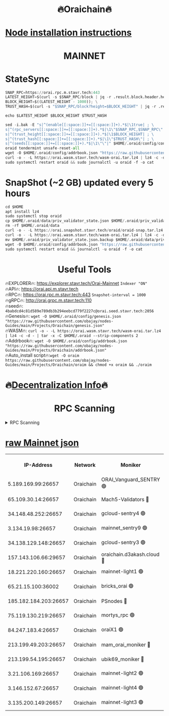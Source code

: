 <h1 align="center"> 🔥Oraichain🔥</h1>

[Node installation instructions](https://github.com/obajay/nodes-Guides/tree/main/Projects/Oraichain)
=
<h1 align="center"> MAINNET</h1>

# StateSync
```python
SNAP_RPC=https://orai.rpc.m.stavr.tech:443
LATEST_HEIGHT=$(curl -s $SNAP_RPC/block | jq -r .result.block.header.height); \
BLOCK_HEIGHT=$((LATEST_HEIGHT - 1000)); \
TRUST_HASH=$(curl -s "$SNAP_RPC/block?height=$BLOCK_HEIGHT" | jq -r .result.block_id.hash)

echo $LATEST_HEIGHT $BLOCK_HEIGHT $TRUST_HASH

sed -i.bak -E "s|^(enable[[:space:]]+=[[:space:]]+).*$|\1true| ; \
s|^(rpc_servers[[:space:]]+=[[:space:]]+).*$|\1\"$SNAP_RPC,$SNAP_RPC\"| ; \
s|^(trust_height[[:space:]]+=[[:space:]]+).*$|\1$BLOCK_HEIGHT| ; \
s|^(trust_hash[[:space:]]+=[[:space:]]+).*$|\1\"$TRUST_HASH\"| ; \
s|^(seeds[[:space:]]+=[[:space:]]+).*$|\1\"\"|" $HOME/.oraid/config/config.toml
oraid tendermint unsafe-reset-all
wget -O $HOME/.oraid/config/addrbook.json "https://raw.githubusercontent.com/obajay/nodes-Guides/main/Projects/Oraichain/addrbook.json"
curl -o - -L https://orai.wasm.stavr.tech/wasm-orai.tar.lz4 | lz4 -c -d - | tar -x -C $HOME/.oraid --strip-components 2
sudo systemctl restart oraid && sudo journalctl -u oraid -f -o cat
```
# SnapShot (~2 GB) updated every 5 hours
```python
cd $HOME
apt install lz4
sudo systemctl stop oraid
cp $HOME/.oraid/data/priv_validator_state.json $HOME/.oraid/priv_validator_state.json.backup
rm -rf $HOME/.oraid/data
curl -o - -L https://orai.snapshot.stavr.tech/oraid/oraid-snap.tar.lz4 | lz4 -c -d - | tar -x -C $HOME/.oraid --strip-components 2
curl -o - -L https://orai.wasm.stavr.tech/wasm-orai.tar.lz4 | lz4 -c -d - | tar -x -C $HOME/.oraid --strip-components 2
mv $HOME/.oraid/priv_validator_state.json.backup $HOME/.oraid/data/priv_validator_state.json
wget -O $HOME/.oraid/config/addrbook.json "https://raw.githubusercontent.com/obajay/nodes-Guides/main/Projects/Oraichain/addrbook.json"
sudo systemctl restart oraid && journalctl -u oraid -f -o cat
```

 <h1 align="center"> Useful Tools</h1>

🔥EXPLORER🔥:     https://explorer.stavr.tech/Orai-Mainnet        `Indexer "ON"` \
🔥API🔥:          https://orai.api.m.stavr.tech \
🔥RPC🔥:          https://orai.rpc.m.stavr.tech:443              `Snapshot-interval = 1000` \
🔥gRPC🔥:         http://orai.grpc.m.stavr.tech:110 \
🔥seed🔥:      `4babdcd4c81d589e789db3b294eebcd779f2227c@orai.seed.stavr.tech:2056` \
🔥Genesis🔥:   `wget -O $HOME/.oraid/config/genesis.json "https://raw.githubusercontent.com/obajay/nodes-Guides/main/Projects/Oraichain/genesis.json"` \
🔥WASM🔥:      `curl -o - -L https://orai.wasm.stavr.tech/wasm-orai.tar.lz4 | lz4 -c -d - | tar -x -C $HOME/.oraid --strip-components 2` \
🔥Addrbook🔥:  `wget -O $HOME/.oraid/config/addrbook.json "https://raw.githubusercontent.com/obajay/nodes-Guides/main/Projects/Oraichain/addrbook.json"` \
🔥Auto_install script🔥:`wget -O oraim https://raw.githubusercontent.com/obajay/nodes-Guides/main/Projects/Oraichain/oraim && chmod +x oraim && ./oraim`

🔥[Decentralization Info](https://github.com/obajay/StateSync-snapshots/tree/main/Projects/Oraichain/Decentralization)🔥
=
<h1 align="center"> RPC Scanning</h1>

<details>
<summary>RPC Scanning</summary>

<h2 align="center"> We scan nodes in real time every 4 hours. And we provide the final result of RPC endpoints.
We cannot influence the operation of these nodes in any way. </h2>


```python
If Voting Power is higher than 0 --> then the Node is a validator of the network and may be subject to attack and be a potential threat to the chain.
```
```python
We marked such validators with a red symbol
```

</details>

[raw Mainnet json](https://rpc-check.oraim.stavr.tech/oraim/rpc-oraim-result.json)
=


<table><tr><th>IP-Address</th><th>Network</th><th>Moniker</th><th>Latest Block Height</th><th>Earliest Block Height</th><th>Catching Up</th><th>Tx Index</th><th>Voting Power</th><th>Scan Time</th></tr><tr><td>5.189.169.99:26657</td><td>Oraichain</td><td>ORAI_Vanguard_SENTRY 🟢</td><td>16559773</td><td>0</td><td>False</td><td>off</td><td>0</td><td>2024-03-20T01:15:51.150674220UTC</td></tr><tr><td>65.109.30.14:26657</td><td>Oraichain</td><td>Mach5-Validators 🔴</td><td>16559815</td><td>0</td><td>False</td><td>off</td><td>212</td><td>2024-03-20T01:16:40.656185072UTC</td></tr><tr><td>34.148.48.252:26657</td><td>Oraichain</td><td>gcloud-sentry4 🟢</td><td>16559775</td><td>1</td><td>False</td><td>on</td><td>0</td><td>2024-03-20T01:15:54.458732224UTC</td></tr><tr><td>3.134.19.98:26657</td><td>Oraichain</td><td>mainnet_sentry9 🟢</td><td>16559792</td><td>1</td><td>False</td><td>on</td><td>0</td><td>2024-03-20T01:16:14.817063722UTC</td></tr><tr><td>34.138.129.148:26657</td><td>Oraichain</td><td>gcloud-sentry3 🟢</td><td>16559805</td><td>1</td><td>False</td><td>on</td><td>0</td><td>2024-03-20T01:16:29.799630304UTC</td></tr><tr><td>157.143.106.66:29657</td><td>Oraichain</td><td>oraichain.d3akash.cloud 🔴</td><td>16559780</td><td>15047495</td><td>False</td><td>on</td><td>187</td><td>2024-03-20T01:16:00.903211237UTC</td></tr><tr><td>18.221.220.160:26657</td><td>Oraichain</td><td>mainnet-light1 🟢</td><td>16559801</td><td>15643601</td><td>False</td><td>on</td><td>0</td><td>2024-03-20T01:16:25.047191798UTC</td></tr><tr><td>65.21.15.100:36002</td><td>Oraichain</td><td>bricks_orai 🟢</td><td>16559820</td><td>15848470</td><td>False</td><td>on</td><td>0</td><td>2024-03-20T01:16:47.054775009UTC</td></tr><tr><td>185.182.184.203:26657</td><td>Oraichain</td><td>PSnodes 🔴</td><td>16559773</td><td>15946937</td><td>False</td><td>off</td><td>29</td><td>2024-03-20T01:15:51.444033157UTC</td></tr><tr><td>75.119.130.219:26657</td><td>Oraichain</td><td>mortys_rpc 🟢</td><td>16559715</td><td>15960001</td><td>False</td><td>on</td><td>0</td><td>2024-03-20T01:16:36.126173334UTC</td></tr><tr><td>84.247.183.4:26657</td><td>Oraichain</td><td>oraiX1 🟢</td><td>16559821</td><td>16177601</td><td>False</td><td>on</td><td>0</td><td>2024-03-20T01:16:51.468303811UTC</td></tr><tr><td>213.199.49.203:26657</td><td>Oraichain</td><td>mam_orai_moniker 🔴</td><td>16559786</td><td>16268001</td><td>False</td><td>on</td><td>8</td><td>2024-03-20T01:16:07.978372494UTC</td></tr><tr><td>213.199.54.195:26657</td><td>Oraichain</td><td>ubik69_moniker 🔴</td><td>16559773</td><td>16400001</td><td>False</td><td>on</td><td>1834</td><td>2024-03-20T01:15:51.767832813UTC</td></tr><tr><td>3.21.106.169:26657</td><td>Oraichain</td><td>mainnet-light2 🟢</td><td>16559786</td><td>16436001</td><td>False</td><td>on</td><td>0</td><td>2024-03-20T01:16:07.677782504UTC</td></tr><tr><td>3.146.152.67:26657</td><td>Oraichain</td><td>mainnet-light4 🟢</td><td>16559792</td><td>16436001</td><td>False</td><td>on</td><td>0</td><td>2024-03-20T01:16:15.516529793UTC</td></tr><tr><td>3.135.200.149:26657</td><td>Oraichain</td><td>mainnet-light3 🟢</td><td>16559796</td><td>16436001</td><td>False</td><td>on</td><td>0</td><td>2024-03-20T01:16:20.343071210UTC</td></tr></table>
